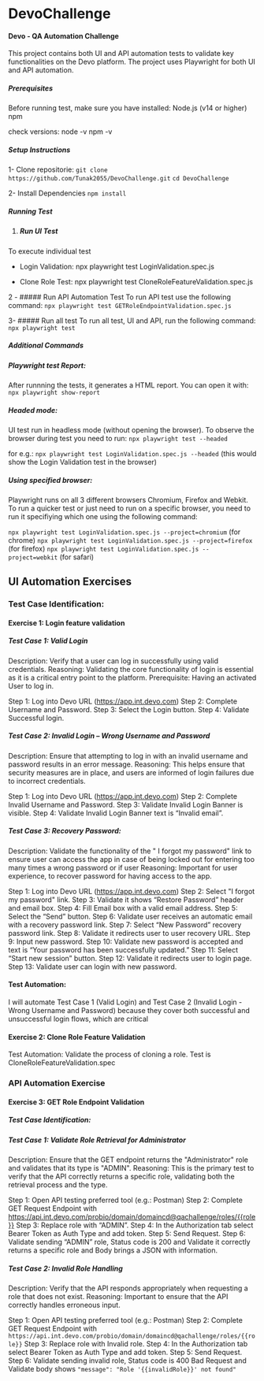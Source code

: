# DevoChallenge
#### Devo - QA Automation Challenge
This project contains both UI and API automation tests to validate key functionalities on the Devo platform. The project uses Playwright for both UI and API automation.

##### Prerequisites
Before running test, make sure you have installed:
Node.js (v14 or higher)
npm

check versions:
node -v
npm -v

##### Setup Instructions

1- Clone repositorie:
`git clone https://github.com/Tunak2055/DevoChallenge.git`
`cd DevoChallenge`

2- Install Dependencies
`npm install`

##### Running Test

1. ##### Run UI Test
To execute individual test
- Login Validation:
    npx playwright test LoginValidation.spec.js

- Clone Role Test:
    npx playwright test CloneRoleFeatureValidation.spec.js

2 - ##### Run API Automation Test
To run API test use the following command:
`npx playwright test GETRoleEndpointValidation.spec.js`

3- ##### Run all test
To run all test, UI and API, run the following command:
`npx playwright test`

##### Additional Commands

##### Playwright test Report:
After runnning the tests, it generates a HTML report. You can open it with:
`npx playwright show-report`

##### Headed mode:
UI test run in headless mode (without opening the browser). To observe the browser during test you need to run:
`npx playwright test --headed`

for e.g.: `npx playwright test LoginValidation.spec.js --headed` (this would show the Login Validation test in the browser)

##### Using specified browser:
Playwright runs on all 3 different browsers Chromium, Firefox and Webkit. To run a quicker test or just need to run on a specific browser, you need to run it specifiying which one using the following command:

`npx playwright test LoginValidation.spec.js --project=chromium` (for chrome)
`npx playwright test LoginValidation.spec.js --project=firefox` (for firefox)
`npx playwright test LoginValidation.spec.js --project=webkit` (for safari)

## UI Automation Exercises

### Test Case Identification:

#### Exercise 1: Login feature validation

##### Test Case 1: Valid Login
Description: Verify that a user can log in successfully using valid credentials.
Reasoning: Validating the core functionality of login is essential as it is a critical entry point to the platform.
Prerequisite: Having an activated User to log in.

Step 1: Log into Devo URL (https://app.int.devo.com)
Step 2: Complete Username and Password.
Step 3: Select the Login button.
Step 4: Validate Successful login.

##### Test Case 2: Invalid Login – Wrong Username and Password
Description: Ensure that attempting to log in with an invalid username and password results in an error message.
Reasoning: This helps ensure that security measures are in place, and users are informed of login failures due to incorrect credentials.

Step 1: Log into Devo URL (https://app.int.devo.com)
Step 2: Complete Invalid Username and Password.
Step 3: Validate Invalid Login Banner is visible.
Step 4: Validate Invalid Login Banner text is “Invalid email”.

##### Test Case 3: Recovery Password:
Description: Validate the functionality of the " I forgot my password" link to ensure user can access the app in case of being locked out for entering too many times a wrong password or if user
Reasoning: Important for user experience, to recover password for having access to the app.

Step 1: Log into Devo URL (https://app.int.devo.com)
Step 2: Select "I forgot my password" link.
Step 3: Validate it shows “Restore Password” header and email box.
Step 4: Fill Email box with a valid email address.
Step 5: Select the “Send” button.
Step 6: Validate user receives an automatic email with a recovery password link.
Step 7: Select “New Password” recovery password link.
Step 8: Validate it redirects user to user recovery URL.
Step 9: Input new password.
Step 10: Validate new password is accepted and text is “Your password has been successfully updated.”
Step 11: Select “Start new session” button.
Step 12: Validate it redirects user to login page.
Step 13: Validate user can login with new password.

#### Test Automation:
I will automate Test Case 1 (Valid Login) and Test Case 2 (Invalid Login - Wrong Username and Password) because they cover both successful and unsuccessful login flows, which are critical
#### Exercise 2: Clone Role Feature Validation
Test Automation: Validate the process of cloning a role. Test is CloneRoleFeatureValidation.spec
 
### API Automation Exercise

#### Exercise 3: GET Role Endpoint Validation
##### Test Case Identification:

##### Test Case 1: Validate Role Retrieval for Administrator 
Description: Ensure that the GET endpoint returns the "Administrator" role and validates that its type is "ADMIN".
Reasoning: This is the primary test to verify that the API correctly returns a specific role, validating both the retrieval process and the type.

Step 1: Open API testing preferred tool (e.g.: Postman)
Step 2: Complete GET Request Endpoint with https://api.int.devo.com/probio/domain/domaincd@qachallenge/roles/{{role}}
Step 3: Replace role with “ADMIN”.
Step 4: In the Authorization tab select Bearer Token as Auth Type and add token.
Step 5: Send Request.
Step 6: Validate sending “ADMIN” role, Status code is 200 and Validate it correctly returns a specific role and Body brings a JSON with information.

##### Test Case 2: Invalid Role Handling 
Description: Verify that the API responds appropriately when requesting a role that does not exist.
Reasoning: Important to ensure that the API correctly handles erroneous input.

Step 1: Open API testing preferred tool (e.g.: Postman)
Step 2: Complete GET Request Endpoint with `https://api.int.devo.com/probio/domain/domaincd@qachallenge/roles/{{role}}`
Step 3: Replace role with Invalid role.
Step 4: In the Authorization tab select Bearer Token as Auth Type and add token.
Step 5: Send Request.
Step 6: Validate sending invalid role, Status code is 400 Bad Request and Validate body shows `"message": "Role '{{invalidRole}}' not found"`

